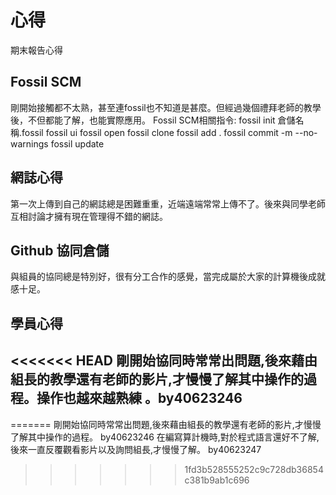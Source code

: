 心得
===

期末報告心得

Fossil SCM
---
剛開始接觸都不太熟，甚至連fossil也不知道是甚麼。但經過幾個禮拜老師的教學後，不但都能了解，也能實際應用。
Fossil SCM相關指令:
fossil init 倉儲名稱.fossil
fossil ui
fossil open
fossil clone
fossil add .
fossil commit -m --no-warnings
fossil update

網誌心得
---
第一次上傳到自己的網誌總是困難重重，近端遠端常常上傳不了。後來與同學老師互相討論才擁有現在管理得不錯的網誌。

Github 協同倉儲
---
與組員的協同總是特別好，很有分工合作的感覺，當完成屬於大家的計算機後成就感十足。

學員心得
---
<<<<<<< HEAD
剛開始協同時常常出問題,後來藉由組長的教學還有老師的影片,才慢慢了解其中操作的過程。操作也越來越熟練 。by40623246
---


 
=======
剛開始協同時常常出問題,後來藉由組長的教學還有老師的影片,才慢慢了解其中操作的過程。
                                                                                                                                            by40623246
在編寫算計機時,對於程式語言還好不了解,後來一直反覆觀看影片以及詢問組長,才慢慢了解。
                                                                                                                                            by40623247

>>>>>>> 1fd3b528555252c9c728db36854c381b9ab1c696

